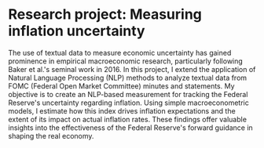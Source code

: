 # Research project: Measuring inflation uncertainty 

The use of textual data to measure economic uncertainty has gained prominence in empirical macroeconomic research, particularly following Baker et al.'s seminal work in 2016. In this project, I extend the application of Natural Language Processing (NLP) methods to analyze textual data from FOMC (Federal Open Market Committee) minutes and statements. My objective is to create an NLP-based measurement for tracking the Federal Reserve's uncertainty regarding inflation. Using simple macroeconometric models, I estimate how this index drives inflation expectations and the extent of its impact on actual inflation rates. These findings offer valuable insights into the effectiveness of the Federal Reserve's forward guidance in shaping the real economy.
